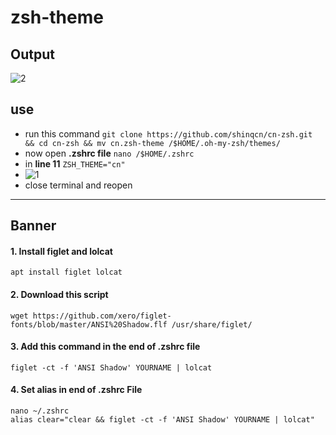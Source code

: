 # zsh-theme

## Output
![2](https://user-images.githubusercontent.com/82374446/153742818-8b49dfad-6805-4ac1-8eb8-d953b239d8c9.png)

## use
- run this command ```git clone https://github.com/shinqcn/cn-zsh.git && cd cn-zsh && mv cn.zsh-theme /$HOME/.oh-my-zsh/themes/```
- now open **.zshrc file** ```nano /$HOME/.zshrc```
- in **line 11** ```ZSH_THEME="cn"```
- ![1](https://user-images.githubusercontent.com/82374446/153742810-b862b759-cd41-4ca6-a3e0-6400b5889211.png)
- close terminal and reopen

---------------

## Banner

 #### 1. Install figlet and lolcat
 ```apt install figlet lolcat```
 
 #### 2. Download this script
 ```wget https://github.com/xero/figlet-fonts/blob/master/ANSI%20Shadow.flf /usr/share/figlet/```
 
 #### 3. Add this command in the end of .zshrc file
 ```figlet -ct -f 'ANSI Shadow' YOURNAME | lolcat```
 
 #### 4. Set alias in end of .zshrc File
 ```nano ~/.zshrc```  
 ```alias clear="clear && figlet -ct -f 'ANSI Shadow' YOURNAME | lolcat"```
